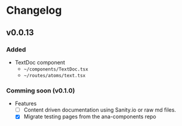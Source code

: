 # Changelog

## v0.0.13

### Added

- TextDoc component
  - `~/components/TextDoc.tsx`
  - `~/routes/atoms/text.tsx`

### Comming soon (v0.1.0)

- Features
  - [ ] Content driven documentation using Sanity.io or raw md files.
  - [x] Migrate testing pages from the ana-components repo
